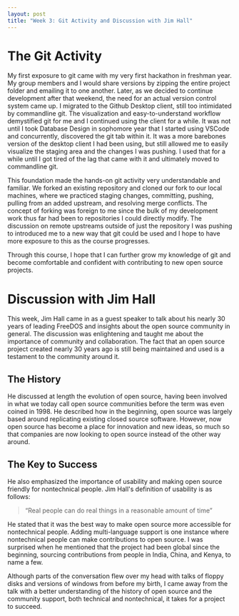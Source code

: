 ```yaml
---
layout: post
title: "Week 3: Git Activity and Discussion with Jim Hall"
---
```


# The Git Activity
My first exposure to git came with my very first hackathon in freshman year. My group members and I would share versions by zipping the entire project folder and emailing it to one another. Later, as we decided to continue development after that weekend, the need for an actual version control system came up. I migrated to the Github Desktop client, still too intimidated by commandline git. The visualization and easy-to-understand workflow demystified git for me and I continued using the client for a while. It was not until I took Database Design in sophomore year that I started using VSCode and concurrently, discovered the git tab within it. It was a more barebones version of the desktop client I had been using, but still allowed me to easily visualize the staging area and the changes I was pushing. I used that for a while until I got tired of the lag that came with it and ultimately moved to commandline git. 

This foundation made the hands-on git activity very understandable and familiar. We forked an existing repository and cloned our fork to our local machines, where we practiced staging changes, committing, pushing, pulling from an added upstream, and resolving merge conflicts. The concept of forking was foreign to me since the bulk of my development work thus far had been to repositories I could directly modify. The discussion on remote upstreams outside of just the repository I was pushing to introduced me to a new way that git could be used and I hope to have more exposure to this as the course progresses.

Through this course, I hope that I can further grow my knowledge of git and become comfortable and confident with contributing to new open source projects.


# Discussion with Jim Hall
This week, Jim Hall came in as a guest speaker to talk about his nearly 30 years of leading FreeDOS and insights about the open source community in general. The discussion was enlightening and taught me about the importance of community and collaboration. The fact that an open source project created nearly 30 years ago is still being maintained and used is a testament to the community around it. 

## The History
He discussed at length the evolution of open source, having been involved in what we today call open source communities before the term was even coined in 1998. He described how in the beginning, open source was largely based around replicating existing closed source software. However, now open source has become a place for innovation and new ideas, so much so that companies are now looking to open source instead of the other way around.

## The Key to Success
He also emphasized the importance of usability and making open source friendly for nontechnical people. Jim Hall's definition of usability is as follows: 

> “Real people can do real things in a reasonable amount of time” 

He stated that it was the best way to make open source more accessible for nontechnical people. Adding multi-language support is one instance where nontechnical people can make contributions to open source. I was surprised when he mentioned that the project had been global since the beginning, sourcing contributions from people in India, China, and Kenya, to name a few.

Although parts of the conversation flew over my head with talks of floppy disks and versions of windows from before my birth, I came away from the talk with a better understanding of the history of open source and the community support, both technical and nontechnical, it takes for a project to succeed.

